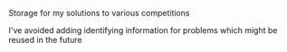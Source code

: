 Storage for my solutions to various competitions

I've avoided adding identifying information for problems which might be reused in the future